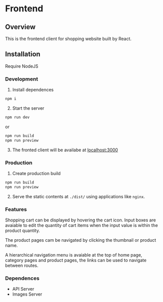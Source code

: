 # Frontend

## Overview
This is the frontend client for shopping website built by React.

## Installation
Require NodeJS
### Development
1. Install dependences
```sh
npm i
```
2. Start the server
```sh
npm run dev
```
or
```sh
npm run build
npm run preview
```
3. The fronted client will be availabe at <localhost:3000>
### Production
1. Create production build
```sh
npm run build
npm run preview
```
2.  Serve the static contents at `./dist/` using applications like `nginx`.

### Features

Shopping cart can be displayed by hovering the cart icon. Input boxes are avaiable to edit the quantity of cart items when the input value is within the product quantity.


The product pages cam be navigated by clicking the thumbnail or product name.

A hierarchical navigation menu is avaiable at the top of home page, category pages and product pages, the links can be used to navigate between routes.


### Dependences
- API Server
- Images Server


